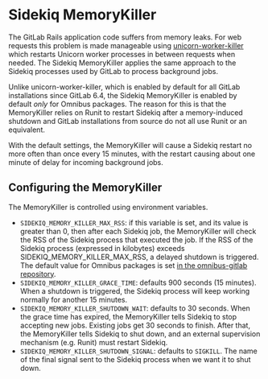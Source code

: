 # Sidekiq MemoryKiller

The GitLab Rails application code suffers from memory leaks. For web requests
this problem is made manageable using
[unicorn-worker-killer](https://github.com/kzk/unicorn-worker-killer) which
restarts Unicorn worker processes in between requests when needed. The Sidekiq
MemoryKiller applies the same approach to the Sidekiq processes used by GitLab
to process background jobs.

Unlike unicorn-worker-killer, which is enabled by default for all GitLab
installations since GitLab 6.4, the Sidekiq MemoryKiller is enabled by default
_only_ for Omnibus packages. The reason for this is that the MemoryKiller
relies on Runit to restart Sidekiq after a memory-induced shutdown and GitLab
installations from source do not all use Runit or an equivalent.

With the default settings, the MemoryKiller will cause a Sidekiq restart no
more often than once every 15 minutes, with the restart causing about one
minute of delay for incoming background jobs.

## Configuring the MemoryKiller

The MemoryKiller is controlled using environment variables.

- `SIDEKIQ_MEMORY_KILLER_MAX_RSS`: if this variable is set, and its value is
  greater than 0, then after each Sidekiq job, the MemoryKiller will check the
  RSS of the Sidekiq process that executed the job. If the RSS of the Sidekiq
  process (expressed in kilobytes) exceeds SIDEKIQ_MEMORY_KILLER_MAX_RSS, a
  delayed shutdown is triggered. The default value for Omnibus packages is set
  [in the omnibus-gitlab
  repository](https://gitlab.com/gitlab-org/omnibus-gitlab/blob/master/files/gitlab-cookbooks/gitlab/attributes/default.rb).
- `SIDEKIQ_MEMORY_KILLER_GRACE_TIME`: defaults 900 seconds (15 minutes). When
  a shutdown is triggered, the Sidekiq process will keep working normally for
  another 15 minutes.
- `SIDEKIQ_MEMORY_KILLER_SHUTDOWN_WAIT`: defaults to 30 seconds. When the grace
  time has expired, the MemoryKiller tells Sidekiq to stop accepting new jobs.
  Existing jobs get 30 seconds to finish. After that, the MemoryKiller tells
  Sidekiq to shut down, and an external supervision mechanism (e.g. Runit) must
  restart Sidekiq.
- `SIDEKIQ_MEMORY_KILLER_SHUTDOWN_SIGNAL`: defaults to `SIGKILL`. The name of
  the final signal sent to the Sidekiq process when we want it to shut down.
